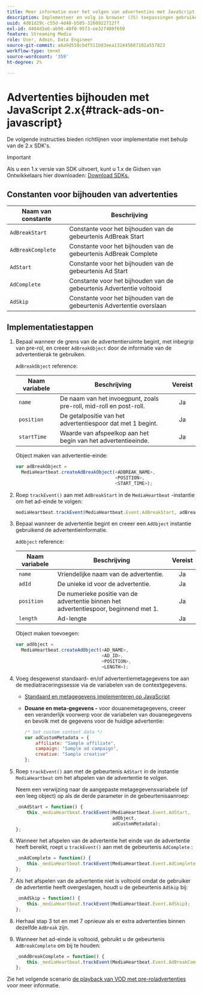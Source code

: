 ```yaml
---
title: Meer informatie over het volgen van advertenties met JavaScript 2.x
description: Implementeer en volg in browser (JS) toepassingen gebruikend Media SDK.
uuid: 4d81d29c-c55d-4d48-b505-3260922712ff
exl-id: 4404d3a6-ab98-40f0-9573-ee32f480f650
feature: Streaming Media
role: User, Admin, Data Engineer
source-git-commit: a6a9d550cbdf511b93eea132445607102a557823
workflow-type: tm+mt
source-wordcount: '359'
ht-degree: 2%

---
```


# Advertenties bijhouden met JavaScript 2.x{#track-ads-on-javascript}

De volgende instructies bieden richtlijnen voor implementatie met behulp van de 2.x SDK&#39;s.

>[!IMPORTANT]
>
>Als u een 1.x versie van SDK uitvoert, kunt u 1.x de Gidsen van Ontwikkelaars hier downloaden: [ Download SDKs.](/help/getting-started/download-sdks.md)

## Constanten voor bijhouden van advertenties

| Naam van constante | Beschrijving   |
|---|---|
| `AdBreakStart` | Constante voor het bijhouden van de gebeurtenis AdBreak Start |
| `AdBreakComplete` | Constante voor het bijhouden van de gebeurtenis AdBreak Complete |
| `AdStart` | Constante voor het bijhouden van de gebeurtenis Ad Start |
| `AdComplete` | Constante voor het bijhouden van de gebeurtenis Advertentie voltooid |
| `AdSkip` | Constante voor het bijhouden van de gebeurtenis Advertentie overslaan |

## Implementatiestappen

1. Bepaal wanneer de grens van de advertentieruimte begint, met inbegrip van pre-rol, en creeer `AdBreakObject` door de informatie van de advertentierak te gebruiken.

   `AdBreakObject` reference:

   | Naam variabele | Beschrijving | Vereist |
   | --- | --- | :---: |
   | `name` | De naam van het invoegpunt, zoals pre-roll, mid-roll en post-roll. | Ja |
   | `position` | De getalpositie van het advertentiespoor dat met 1 begint. | Ja |
   | `startTime` | Waarde van afspeelkop aan het begin van het advertentieeinde. | Ja |

   Object maken van advertentie-einde:

   ```js
   var adBreakObject =  
     MediaHeartbeat.createAdBreakObject(<ADBREAK_NAME>,  
                                        <POSITION>,  
                                        <START_TIME>);
   ```

1. Roep `trackEvent()` aan met `AdBreakStart` in de `MediaHeartbeat` -instantie om het ad-einde te volgen:

   ```js
   mediaHeartbeat.trackEvent(MediaHeartbeat.Event.AdBreakStart, adBreakObject);
   ```

1. Bepaal wanneer de advertentie begint en creeer een `AdObject` instantie gebruikend de advertentieinformatie.

   `AdObject` reference:

   | Naam variabele | Beschrijving | Vereist |
   | --- | --- | :---: |
   | `name` | Vriendelijke naam van de advertentie. | Ja |
   | `adId` | De unieke id voor de advertentie. | Ja |
   | `position` | De numerieke positie van de advertentie binnen het advertentiespoor, beginnend met 1. | Ja |
   | `length` | Ad-lengte | Ja |

   Object maken toevoegen:

   ```js
   var adObject =  
     MediaHeartbeat.createAdObject(<AD_NAME>,  
                                   <AD_ID>,  
                                   <POSITION>,  
                                   <LENGTH>);
   ```

1. Voeg desgewenst standaard- en/of advertentiemetagegevens toe aan de mediatraceringssessie via de variabelen van de contextgegevens.

   * [Standaard en metagegevens implementeren op JavaScript](/help/use-cases/track-ads/impl-std-ad-metadata/impl-std-ad-md-js/impl-std-ad-metadata-js.md)
   * **Douane en meta-gegevens -** voor douanemetagegevens, creeer een veranderlijk voorwerp voor de variabelen van douanegegevens en bevolk met de gegevens voor de huidige advertentie:

     ```js
     /* Set custom context data */
     var adCustomMetadata = {
         affiliate: "Sample affiliate",
         campaign: "Sample ad campaign",
         creative: "Sample creative"
     };
     ```

1. Roep `trackEvent()` aan met de gebeurtenis `AdStart` in de instantie `MediaHeartbeat` om het afspelen van de advertentie te volgen.

   Neem een verwijzing naar de aangepaste metagegevensvariabele (of een leeg object) op als de derde parameter in de gebeurtenisaanroep:

   ```js
   _onAdStart = function() {
       this._mediaHeartbeat.trackEvent(MediaHeartbeat.Event.AdStart,  
                                       adObject,  
                                       adCustomMetadata);
   };
   ```

1. Wanneer het afspelen van de advertentie het einde van de advertentie heeft bereikt, roept u `trackEvent()` aan met de gebeurtenis `AdComplete` :

   ```js
   _onAdComplete = function() {
       this._mediaHeartbeat.trackEvent(MediaHeartbeat.Event.AdComplete);
   };
   ```

1. Als het afspelen van de advertentie niet is voltooid omdat de gebruiker de advertentie heeft overgeslagen, houdt u de gebeurtenis `AdSkip` bij:

   ```js
   _onAdSkip = function() {
       this._mediaHeartbeat.trackEvent(MediaHeartbeat.Event.AdSkip);
   };
   ```

1. Herhaal stap 3 tot en met 7 opnieuw als er extra advertenties binnen dezelfde `AdBreak` zijn.
1. Wanneer het ad-einde is voltooid, gebruikt u de gebeurtenis `AdBreakComplete` om bij te houden:

   ```js
   _onAdBreakComplete = function() {
       this._mediaHeartbeat.trackEvent(MediaHeartbeat.Event.AdBreakComplete);
   };
   ```

Zie het volgende scenario [ de playback van VOD met pre-roladvertenties ](/help/use-cases/tracking-scenarios/vod-preroll-ads.md) voor meer informatie.
